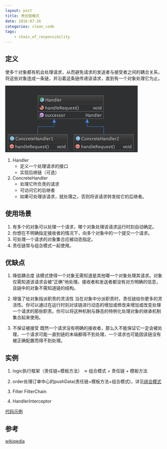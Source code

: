 ```yaml
---
layout: post
title: 责任链模式
date: 2016-07-26
categories: clean_code
tags:
    - chain_of_responsibility
---
```


## 定义

使多个对象都有机会处理请求，从而避免请求的发送者与接受者之间的耦合关系，将这些对象连成一条链，并沿着这条链传递该请求，直到有一个对象处理它为止。

<!-- more -->
![类图](/images/design_pattern/chain_of_responsibility.png)

1. Handler
    * 定义一个处理请求的接口
    * 实现后继链（可选）
2. ConcreteHandler  
    * 处理它所负责的请求
    * 可访问它的后继者
    * 如果可处理该请求，就处理之，否则将该请求转发给它的后继者。

## 使用场景

1. 有多个的对象可以处理一个请求，哪个对象处理该请求运行时刻自动确定。
2. 你想在不明确指定接收者的情况下，向多个对象中的一个提交一个请求。
3. 可处理一个请求的对象集合应被动态指定。
4. 责任链常与组合模式一起使用。

## 优缺点

1. 降低耦合度  该模式使得一个对象无需知道是其他哪一个对象处理其请求。对象仅需知道该请求会被“正确”地处理。接收者和发送者都没有对方明确的信息，且链中的对象不需知道链的结构。

2. 增强了给对象指派职责的灵活性  当在对象中分派职责时，责任链给你更多的灵活性。你可以通过在运行时刻对该链进行动态的增加或修改来增加或改变处理一个请求的那些职责。你可以将这种机制与静态的特例化处理对象的继承机制集合起来使用。

3. 不保证被接受  既然一个请求没有明确的接收者，那么久不能保证它一定会被处理，一个请求可能一直到链的末端都得不到处理，一个请求也可能因该链没有被正确配置而得不到处理。

## 实例

1. logic执行框架（责任链+模板方法） -> 组合模式 + 责任链 + 模板方法

2. order处理订单中心的pushData(责任链+模板方法+组合模式)，详见[组合模式](/2016/07/26/composite)

3. Filter FilterChain

4. HandlerInterceptor

[代码示例](https://github.com/lcj1992/learn/blob/master/java/designPattern/src/main/java/behavioral/chainOfResponsibility/ChainOfResponseTest.java)

## 参考
[wikipedia](https://en.wikipedia.org/wiki/Chain-of-responsibility_pattern)
